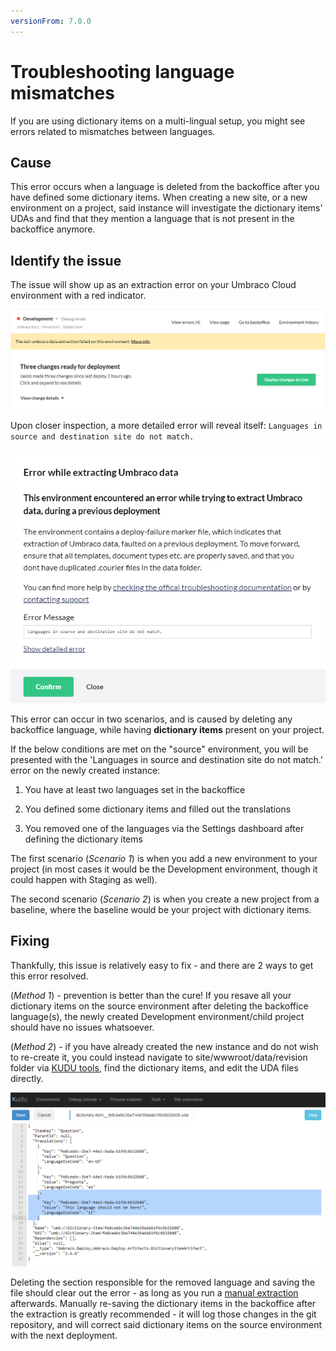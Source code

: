 ```yaml
---
versionFrom: 7.0.0
---
```


# Troubleshooting language mismatches

If you are using dictionary items on a multi-lingual setup, you might see errors related to mismatches between languages.

## Cause

This error occurs when a language is deleted from the backoffice after you have defined some dictionary items. When creating a new site, or a new environment on a project, said instance will investigate the dictionary items' UDAs and find that they mention a language that is not present in the backoffice anymore.

## Identify the issue

The issue will show up as an extraction error on your Umbraco Cloud environment with a red indicator.

![Extraction error](images/error.png)

Upon closer inspection, a more detailed error will reveal itself: `Languages in source and destination site do not match.`

![Languages do not match](images/detailed-error.png)

This error can occur in two scenarios, and is caused by deleting any backoffice language, while having **dictionary items** present on your project.

If the below conditions are met on the "source" environment, you will be presented with the 'Languages in source and destination site do not match.' error on the newly created instance:

1. You have at least two languages set in the backoffice

2. You defined some dictionary items and filled out the translations

3. You removed one of the languages via the Settings dashboard after defining the dictionary items

The first scenario (*Scenario 1*) is when you add a new environment to your project (in most cases it would be the Development environment, though it could happen with Staging as well).

The second scenario (*Scenario 2*) is when you create a new project from a baseline, where the baseline would be your project with dictionary items.

## Fixing

Thankfully, this issue is relatively easy to fix - and there are 2 ways to get this error resolved.

(*Method 1*) - prevention is better than the cure! If you resave all your dictionary items on the source environment after deleting the backoffice language(s), the newly created Development environment/child project should have no issues whatsoever.

(*Method 2*)  - if you have already created the new instance and do not wish to re-create it, you could instead navigate to site/wwwroot/data/revision folder via [KUDU tools](../../../Set-up/Power-Tools/index), find the dictionary items, and edit the UDA files directly.

![KUDU tools procedure](images/kudutools.png)

Deleting the section responsible for the removed language and saving the file should clear out the error - as long as you run a [manual extraction](../../../Set-up/Power-Tools/Manual-extractions/index) afterwards.
Manually re-saving the dictionary items in the backoffice after the extraction is greatly recommended - it will log those changes in the git repository, and will correct said dictionary items on the source environment with the next deployment.